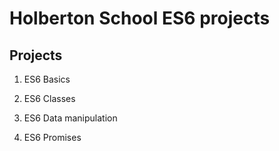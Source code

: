 # Holberton School ES6 projects

## Projects

1. ES6 Basics

2. ES6 Classes

3. ES6 Data manipulation

4. ES6 Promises
